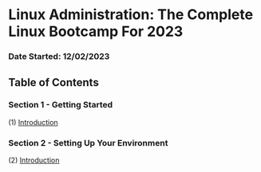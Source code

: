 # Linux Administration: The Complete Linux Bootcamp For 2023
### Date Started: 12/02/2023


## Table of Contents

### Section 1 - Getting Started
(1) [Introduction](/section-1.md)

### Section 2 - Setting Up Your Environment
(2) [Introduction](/section-2.md)